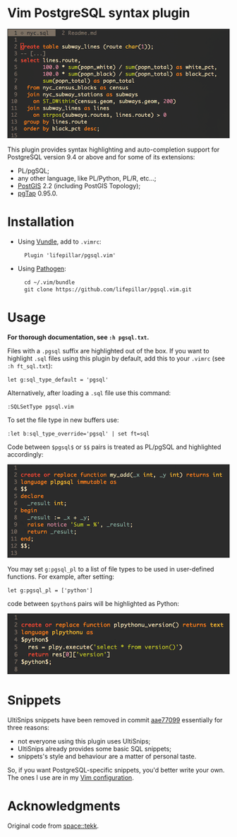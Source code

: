 # Vim PostgreSQL syntax plugin

![pgsql syntax highlighting](images/pgsql.png)

This plugin provides syntax highlighting and auto-completion support for
PostgreSQL version 9.4 or above and for some of its extensions:

- PL/pgSQL;
- any other language, like PL/Python, PL/R, etc...;
- [PostGIS](http://postgis.net) 2.2 (including PostGIS Topology);
- [pgTap](http://pgtap.org) 0.95.0.


# Installation

- Using [Vundle](https://github.com/gmarik/vundle), add to `.vimrc`:

        Plugin 'lifepillar/pgsql.vim'

- Using [Pathogen](https://github.com/tpope/vim-pathogen):

        cd ~/.vim/bundle
        git clone https://github.com/lifepillar/pgsql.vim.git


# Usage

**For thorough documentation, see `:h pgsql.txt`.**

Files with a `.pgsql` suffix are highlighted out of the box. If you want to
highlight `.sql` files using this plugin by default, add this to your `.vimrc`
(see `:h ft_sql.txt`):

    let g:sql_type_default = 'pgsql'

Alternatively, after loading a `.sql` file use this command:

    :SQLSetType pgsql.vim

To set the file type in new buffers use:

    :let b:sql_type_override='pgsql' | set ft=sql

Code between `$pgsql$` or `$$` pairs is treated as PL/pgSQL and highlighted
accordingly:

![PL/pgSQL snippet](images/plpgsql.png)

You may set `g:pgsql_pl` to a list of file types to be used in user-defined
functions. For example, after setting:

    let g:pgsql_pl = ['python']

code between `$python$` pairs will be highlighted as Python:

![PL/Pythonu snippet](images/plpython.png)


# Snippets

UltiSnips snippets have been removed in commit
[aae77099](https://github.com/lifepillar/pgsql.vim/commit/aae77099bccaa5f443994821130688e0c30182d9)
essentially for three reasons:

- not everyone using this plugin uses UltiSnips;
- UltiSnips already provides some basic SQL snippets;
- snippets's style and behaviour are a matter of personal taste.

So, if you want PostgreSQL-specific snippets, you'd better write your own. The
ones I use are in my [Vim
configuration](https://github.com/lifepillar/vimrc/blob/master/UltiSnips/sql.snippets).


# Acknowledgments

Original code from [space::tekk](https://github.com/spacetekk/pgsql.vim).

